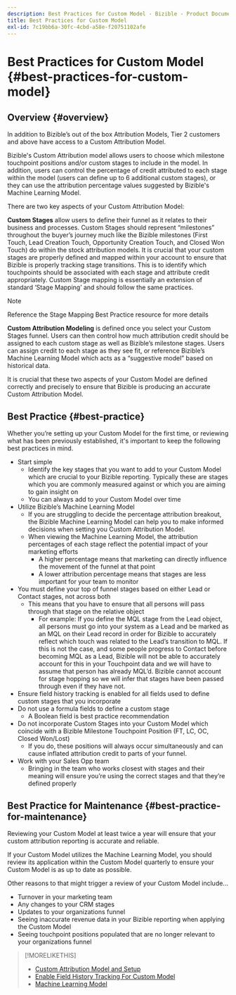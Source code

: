 ```yaml
---
description: Best Practices for Custom Model - Bizible - Product Documentation
title: Best Practices for Custom Model
exl-id: 7c19bb6a-30fc-4cbd-a58e-f20751102afe
---
```

# Best Practices for Custom Model {#best-practices-for-custom-model}

## Overview {#overview}

In addition to Bizible’s out of the box Attribution Models, Tier 2 customers and above have access to a Custom Attribution Model.

Bizible's Custom Attribution model allows users to choose which milestone touchpoint positions and/or custom stages to include in the model. In addition, users can control the percentage of credit attributed to each stage within the model (users can define up to 6 additional custom stages), or they can use the attribution percentage values suggested by Bizible's Machine Learning Model.

There are two key aspects of your Custom Attribution Model:

**Custom Stages** allow users to define their funnel as it relates to their business and processes. Custom Stages should represent “milestones” throughout the buyer’s journey much like the Bizible milestones (First Touch, Lead Creation Touch, Opportunity Creation Touch, and Closed Won Touch) do within the stock attribution models. It is crucial that your custom stages are properly defined and mapped within your account to ensure that Bizible is properly tracking stage transitions. This is to identify which touchpoints should be associated with each stage and attribute credit appropriately. Custom Stage mapping is essentially an extension of standard ‘Stage Mapping’ and should follow the same practices.

>[!NOTE]
>
>Reference the Stage Mapping Best Practice resource for more details

**Custom Attribution Modeling** is defined once you select your Custom Stages funnel. Users can then control how much attribution credit should be assigned to each custom stage as well as Bizible’s milestone stages. Users can assign credit to each stage as they see fit, or reference Bizible’s Machine Learning Model which acts as a “suggestive model” based on historical data.

It is crucial that these two aspects of your Custom Model are defined correctly and precisely to ensure that Bizible is producing an accurate Custom Attribution Model.

## Best Practice {#best-practice}

Whether you’re setting up your Custom Model for the first time, or reviewing what has been previously established, it's important to keep the following best practices in mind.

* Start simple
  * Identify the key stages that you want to add to your Custom Model which are crucial to your Bizible reporting. Typically these are stages which you are commonly measured against or which you are aiming to gain insight on
  * You can always add to your Custom Model over time
* Utilize Bizible’s Machine Learning Model
  * If you are struggling to decide the percentage attribution breakout, the Bizible Machine Learning Model can help you to make informed decisions when setting you Custom Attribution Model.
  * When viewing the Machine Learning Model, the attribution percentages of each stage reflect the potential impact of your marketing efforts
    * A higher percentage means that marketing can directly influence the movement of the funnel at that point
    * A lower attribution percentage means that stages are less important for your team to monitor
* You must define your top of funnel stages based on either Lead or Contact stages, not across both
  * This means that you have to ensure that all persons will pass through that stage on the relative object
    * For example: If you define the MQL stage from the Lead object, all persons must go into your system as a Lead and be marked as an MQL on their Lead record in order for Bizible to accurately reflect which touch was related to the Lead’s transition to MQL. If this is not the case, and some people progress to Contact before becoming MQL as a Lead, Bizible will not be able to accurately account for this in your Touchpoint data and we will have to assume that person has already MQL’d. Bizible cannot account for stage hopping so we will infer that stages have been passed through even if they have not.
* Ensure field history tracking is enabled for all fields used to define custom stages that you incorporate
* Do not use a formula fields to define a custom stage
  * A Boolean field is best practice recommendation
* Do not incorporate Custom Stages into your Custom Model which coincide with a Bizible Milestone Touchpoint Position (FT, LC, OC, Closed Won/Lost)
  * If you do, these positions will always occur simultaneously and can cause inflated attribution credit to parts of your funnel.
* Work with your Sales Opp team
  * Bringing in the team who works closest with stages and their meaning will ensure you’re using the correct stages and that they’re defined properly

## Best Practice for Maintenance {#best-practice-for-maintenance}

Reviewing your Custom Model at least twice a year will ensure that your custom attribution reporting is accurate and reliable.

If your Custom Model utilizes the Machine Learning Model, you should review its application within the Custom Model quarterly to ensure your Custom Model is as up to date as possible.

Other reasons to that might trigger a review of your Custom Model include...

* Turnover in your marketing team
* Any changes to your CRM stages
* Updates to your organizations funnel
* Seeing inaccurate revenue data in your Bizible reporting when applying the Custom Model
* Seeing touchpoint positions populated that are no longer relevant to your organizations funnel

>[!MORELIKETHIS]
>
>* [Custom Attribution Model and Setup](/help/advanced-bizible-features/custom-attribution-models/custom-attribution-model-and-setup.md)
>* [Enable Field History Tracking For Custom Model](/help/advanced-bizible-features/custom-attribution-models/custom-model-setup-enable-field-history-tracking.md)
>* [Machine Learning Model](/help/advanced-bizible-features/custom-attribution-models/machine-learning-model-faq.md)
